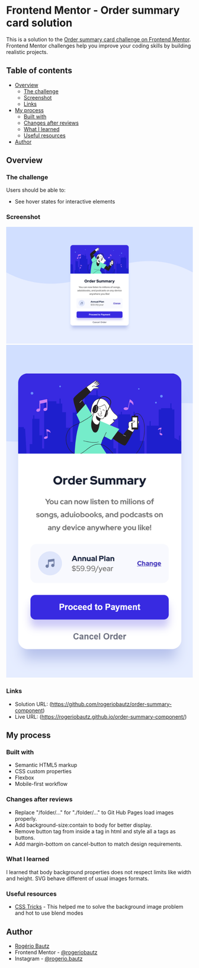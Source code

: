 # Frontend Mentor - Order summary card solution

This is a solution to the [Order summary card challenge on Frontend Mentor](https://www.frontendmentor.io/challenges/order-summary-component-QlPmajDUj). Frontend Mentor challenges help you improve your coding skills by building realistic projects.

## Table of contents

- [Overview](#overview)
  - [The challenge](#the-challenge)
  - [Screenshot](#screenshot)
  - [Links](#links)
- [My process](#my-process)
  - [Built with](#built-with)
  - [Changes after reviews](#changes)
  - [What I learned](#what-i-learned)
  - [Useful resources](#useful-resources)
- [Author](#author)

## Overview

### The challenge

Users should be able to:

- See hover states for interactive elements

### Screenshot

![Desktop](https://github.com/rogeriobautz/order-summary-component/blob/master/screenshots/Desktop.png)
![Mobile](https://github.com/rogeriobautz/order-summary-component/blob/master/screenshots/Mobile.png)

### Links

- Solution URL: (https://github.com/rogeriobautz/order-summary-component)
- Live URL: (https://rogeriobautz.github.io/order-summary-component/)

## My process

### Built with

- Semantic HTML5 markup
- CSS custom properties
- Flexbox
- Mobile-first workflow

### Changes after reviews

- Replace "/folder/..." for "./folder/..." to Git Hub Pages load images properly.
- Add background-size:contain to body for better display.
- Remove button tag from inside a tag in html and style all a tags as buttons.
- Add margin-bottom on cancel-button to match design requirements.

### What I learned

I learned that body background properties does not respect limits like width and height.
SVG behave different of usual images formats.

### Useful resources

- [CSS Tricks](https://css-tricks.com/) - This helped me to solve the background image problem and hot to use blend modes

## Author

- [Rogério Bautz](https://github.com/rogeriobautz)
- Frontend Mentor - [@rogeriobautz](https://www.frontendmentor.io/profile/rogeriobautz)
- Instagram - [@rogerio.bautz](https://www.instagram.com/rogerio.bautz)
